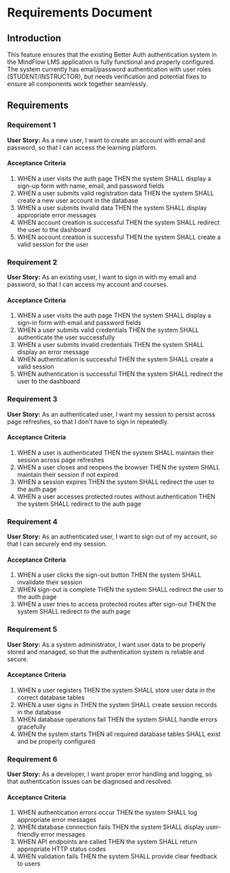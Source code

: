 # Requirements Document

## Introduction

This feature ensures that the existing Better Auth authentication system in the MindFlow LMS application is fully functional and properly configured. The system currently has email/password authentication with user roles (STUDENT/INSTRUCTOR), but needs verification and potential fixes to ensure all components work together seamlessly.

## Requirements

### Requirement 1

**User Story:** As a new user, I want to create an account with email and password, so that I can access the learning platform.

#### Acceptance Criteria

1. WHEN a user visits the auth page THEN the system SHALL display a sign-up form with name, email, and password fields
2. WHEN a user submits valid registration data THEN the system SHALL create a new user account in the database
3. WHEN a user submits invalid data THEN the system SHALL display appropriate error messages
4. WHEN account creation is successful THEN the system SHALL redirect the user to the dashboard
5. WHEN account creation is successful THEN the system SHALL create a valid session for the user

### Requirement 2

**User Story:** As an existing user, I want to sign in with my email and password, so that I can access my account and courses.

#### Acceptance Criteria

1. WHEN a user visits the auth page THEN the system SHALL display a sign-in form with email and password fields
2. WHEN a user submits valid credentials THEN the system SHALL authenticate the user successfully
3. WHEN a user submits invalid credentials THEN the system SHALL display an error message
4. WHEN authentication is successful THEN the system SHALL create a valid session
5. WHEN authentication is successful THEN the system SHALL redirect the user to the dashboard

### Requirement 3

**User Story:** As an authenticated user, I want my session to persist across page refreshes, so that I don't have to sign in repeatedly.

#### Acceptance Criteria

1. WHEN a user is authenticated THEN the system SHALL maintain their session across page refreshes
2. WHEN a user closes and reopens the browser THEN the system SHALL maintain their session if not expired
3. WHEN a session expires THEN the system SHALL redirect the user to the auth page
4. WHEN a user accesses protected routes without authentication THEN the system SHALL redirect to the auth page

### Requirement 4

**User Story:** As an authenticated user, I want to sign out of my account, so that I can securely end my session.

#### Acceptance Criteria

1. WHEN a user clicks the sign-out button THEN the system SHALL invalidate their session
2. WHEN sign-out is complete THEN the system SHALL redirect the user to the auth page
3. WHEN a user tries to access protected routes after sign-out THEN the system SHALL redirect to the auth page

### Requirement 5

**User Story:** As a system administrator, I want user data to be properly stored and managed, so that the authentication system is reliable and secure.

#### Acceptance Criteria

1. WHEN a user registers THEN the system SHALL store user data in the correct database tables
2. WHEN a user signs in THEN the system SHALL create session records in the database
3. WHEN database operations fail THEN the system SHALL handle errors gracefully
4. WHEN the system starts THEN all required database tables SHALL exist and be properly configured

### Requirement 6

**User Story:** As a developer, I want proper error handling and logging, so that authentication issues can be diagnosed and resolved.

#### Acceptance Criteria

1. WHEN authentication errors occur THEN the system SHALL log appropriate error messages
2. WHEN database connection fails THEN the system SHALL display user-friendly error messages
3. WHEN API endpoints are called THEN the system SHALL return appropriate HTTP status codes
4. WHEN validation fails THEN the system SHALL provide clear feedback to users